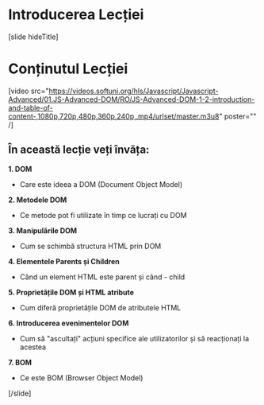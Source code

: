 # Introducerea Lecției
[slide hideTitle]
# Conținutul Lecției

[video src="https://videos.softuni.org/hls/Javascript/Javascript-Advanced/01.JS-Advanced-DOM/RO/JS-Advanced-DOM-1-2-introduction-and-table-of-content-,1080p,720p,480p,360p,240p,.mp4/urlset/master.m3u8" poster="" /]

## În această lecție veți învăța:

**1. DOM**

- Care este ideea a DOM (Document Object Model)

**2. Metodele DOM**

- Ce metode pot fi utilizate în timp ce lucrați cu DOM

**3. Manipulările DOM**

- Cum se schimbă structura HTML prin DOM

**4. Elementele Parents și Children**

- Când un element HTML este parent și când - child

**5. Proprietățile DOM și HTML atribute**

- Cum diferă proprietățile DOM de atributele HTML

**6. Introducerea evenimentelor DOM**

- Cum să "ascultați" acțiuni specifice ale utilizatorilor și să reacționați la acestea

**7. BOM**

- Ce este BOM (Browser Object Model)

[/slide]
